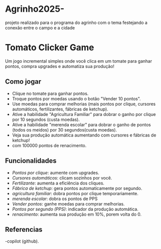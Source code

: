 # Agrinho2025-
projeto realizado para o programa do agrinho com o tema festejando a conexão entre o campo e a cidade
# Tomato Clicker Game

Um jogo incremental simples onde você clica em um tomate para ganhar pontos, compra upgrades e automatiza sua produção!

## Como jogar

- Clique no tomate para ganhar pontos.
- Troque pontos por moedas usando o botão "Vender 10 pontos".
- Use moedas para comprar melhorias (mais pontos por clique, cursores automáticos, fertilizantes, fábricas de ketchup).
- Ative a habilidade "Agricultura Familiar" para dobrar o ganho por clique por 10 segundos (custa moedas).
- Ative a habilidade "merenda escolar" para dobrar o ganho de pontos (todos os meidos) por 30 segundos(custa moedas).
- Veja sua produção automática aumentando com cursores e fábricas de ketchup!
- com 100000 pontos de renacimento. 

## Funcionalidades

- *Pontos por clique*: aumente com upgrades.
- *Cursores automáticos*: clicam sozinhos por você.
- *Fertilizante*: aumenta a eficiência dos cliques.
- *Fábrica de ketchup*: gera pontos automaticamente por segundo.
- *agricultura familiar*: dobra pontos por clique temporariamente.
- *merenda escolar*: dobra os pontos de  PPS
- *Vender pontos*: ganhe moedas para comprar melhorias.
- *Pontos por segundo (PPS)*: indicador da produção automática.
- *renacimento*: aumenta sua produção em 10%, porem volta do 0.

## Referencias  
-copilot (github).
